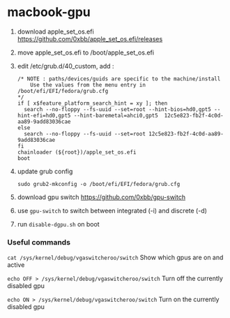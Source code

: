 # macbook-gpu

1. download apple_set_os.efi
	https://github.com/0xbb/apple_set_os.efi/releases

1. move apple_set_os.efi to 
	/boot/apple_set_os.efi

1. edit /etc/grub.d/40_custom, add :
	```
	/* NOTE : paths/devices/guids are specific to the machine/install
	    Use the values from the menu entry in /boot/efi/EFI/fedora/grub.cfg
	*/
	if [ x$feature_platform_search_hint = xy ]; then
	  search --no-floppy --fs-uuid --set=root --hint-bios=hd0,gpt5 --hint-efi=hd0,gpt5 --hint-baremetal=ahci0,gpt5  12c5e823-fb2f-4c0d-aa89-9add83036cae
	else
	  search --no-floppy --fs-uuid --set=root 12c5e823-fb2f-4c0d-aa89-9add83036cae
	fi
	chainloader (${root})/apple_set_os.efi
	boot
	```

1. update grub config
	```
	sudo grub2-mkconfig -o /boot/efi/EFI/fedora/grub.cfg
	```

1. download gpu switch
	https://github.com/0xbb/gpu-switch

1. use `gpu-switch` to switch between integrated (-i) and discrete (-d)

1. run `disable-dgpu.sh` on boot


### Useful commands
`cat /sys/kernel/debug/vgaswitcheroo/switch`
	Show which gpus are on and active

`echo OFF > /sys/kernel/debug/vgaswitcheroo/switch`
	Turn off the currently disabled gpu

`echo ON > /sys/kernel/debug/vgaswitcheroo/switch`
	Turn on the currently disabled gpu